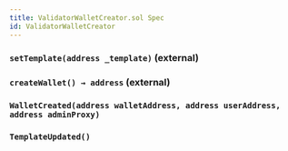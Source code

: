 ```yaml
---
title: ValidatorWalletCreator.sol Spec
id: ValidatorWalletCreator
---
```


### `setTemplate(address _template)` (external)

### `createWallet() → address` (external)

### `WalletCreated(address walletAddress, address userAddress, address adminProxy)`

### `TemplateUpdated()`
